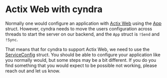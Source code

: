 # Actix Web with cyndra

Normally one would configure an application with [Actix Web](https://docs.rs/actix-web/latest/actix_web/index.html) using the [App](https://docs.rs/actix-web/latest/actix_web/struct.App.html) struct. However, cyndra needs to move the users configuration across threads to start the server on our backend, and the `App` struct is `!Send` and `!Sync`.

That means that for cyndra to support Actix Web, we need to use the [ServiceConfig](https://docs.rs/actix-web/latest/actix_web/web/struct.ServiceConfig.html) struct. You should be able to configure your application like you normally would, but some steps may be a bit different. If you do you find something that you would expect to be possible not working, please reach out and let us know.
